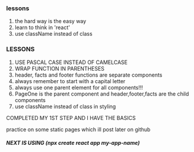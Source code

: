 
### lessons

1. the hard way is the easy way
2. learn to think in 'react'
3. use className instead of class


 ### LESSONS
 
1. USE PASCAL CASE INSTEAD OF CAMELCASE
2. WRAP FUNCTION IN PARENTHESES
3. header, facts and footer functions are separate components
4. always remember to start with a capital letter
5. always use one parent element for all components!!! 
6. PageOne is the parent component and header,footer,facts are the child components
7. use className instead of class in styling




 COMPLETED MY 1ST STEP AND I HAVE THE BASICS 

practice on some static pages which ill post later on github

 ##### NEXT IS USING (npx create react app my-app-name)
